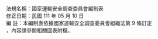 法規名稱：國家運輸安全調查委員會編制表  
修正日期：民國 111 年 05 月 10 日  
編 註：本編制表依據國家運輸安全調查委員會組織法第 9 條訂定  
，內容請參閱相關圖表附檔。  


